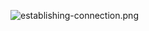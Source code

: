 ![establishing-connection.png](https://github.com/WalletConnect/walletconnect-docs/blob/master/.gitbook/assets/establishing-connection.png?raw=true)